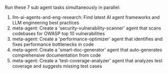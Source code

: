 Run these 7 sub agent tasks simultaneously in parallel:

1. llm-ai-agents-and-eng-research: Find latest AI agent frameworks and LLM engineering best practices
2. meta-agent: Create a 'security-vulnerability-scanner' agent that scans codebases for OWASP top 10 vulnerabilities
3. meta-agent: Create a 'performance-optimizer' agent that identifies and fixes performance bottlenecks in code
4. meta-agent: Create a 'smart-doc-generator' agent that auto-generates comprehensive documentation from code
5. meta-agent: Create a 'test-coverage-analyzer' agent that analyzes test coverage and suggests missing test cases
